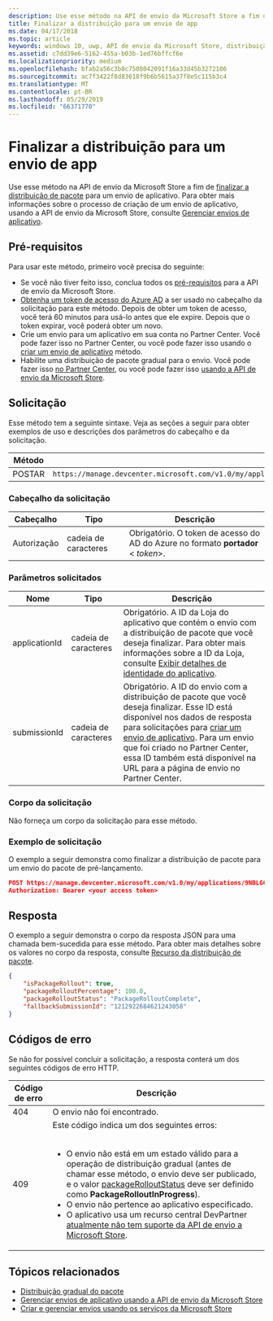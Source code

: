 ```yaml
---
description: Use esse método na API de envio da Microsoft Store a fim de finalizar a distribuição de pacote para um envio de aplicativo.
title: Finalizar a distribuição para um envio de app
ms.date: 04/17/2018
ms.topic: article
keywords: windows 10, uwp, API de envio da Microsoft Store, distribuição de pacote, envio do aplicativo, finalizar
ms.assetid: c7dd39e6-5162-455a-b03b-1ed76bffcf6e
ms.localizationpriority: medium
ms.openlocfilehash: bfab2a56c3b8c7508042091f16a33d45b3272106
ms.sourcegitcommit: ac7f3422f8d83618f9b6b5615a37f8e5c115b3c4
ms.translationtype: MT
ms.contentlocale: pt-BR
ms.lasthandoff: 05/29/2019
ms.locfileid: "66371770"
---
```

# <a name="finalize-the-rollout-for-an-app-submission"></a>Finalizar a distribuição para um envio de app


Use esse método na API de envio da Microsoft Store a fim de [finalizar a distribuição de pacote](../publish/gradual-package-rollout.md#completing-the-rollout) para um envio de aplicativo. Para obter mais informações sobre o processo de criação de um envio de aplicativo, usando a API de envio da Microsoft Store, consulte [Gerenciar envios de aplicativo](manage-app-submissions.md).

## <a name="prerequisites"></a>Pré-requisitos

Para usar este método, primeiro você precisa do seguinte:

* Se você não tiver feito isso, conclua todos os [pré-requisitos](create-and-manage-submissions-using-windows-store-services.md#prerequisites) para a API de envio da Microsoft Store.
* [Obtenha um token de acesso do Azure AD](create-and-manage-submissions-using-windows-store-services.md#obtain-an-azure-ad-access-token) a ser usado no cabeçalho da solicitação para este método. Depois de obter um token de acesso, você terá 60 minutos para usá-lo antes que ele expire. Depois que o token expirar, você poderá obter um novo.
* Crie um envio para um aplicativo em sua conta no Partner Center. Você pode fazer isso no Partner Center, ou você pode fazer isso usando o [criar um envio de aplicativo](create-an-app-submission.md) método.
* Habilite uma distribuição de pacote gradual para o envio. Você pode fazer isso [no Partner Center](../publish/gradual-package-rollout.md), ou você pode fazer isso [usando a API de envio da Microsoft Store](manage-app-submissions.md#manage-gradual-package-rollout).

## <a name="request"></a>Solicitação

Esse método tem a seguinte sintaxe. Veja as seções a seguir para obter exemplos de uso e descrições dos parâmetros do cabeçalho e da solicitação.

| Método | URI da solicitação                                                      |
|--------|------------------------------------------------------------------|
| POSTAR   | `https://manage.devcenter.microsoft.com/v1.0/my/applications/{applicationId}/submissions/{submissionId}/finalizepackagerollout` |


### <a name="request-header"></a>Cabeçalho da solicitação

| Cabeçalho        | Tipo   | Descrição                                                                 |
|---------------|--------|-----------------------------------------------------------------------------|
| Autorização | cadeia de caracteres | Obrigatório. O token de acesso do AD do Azure no formato **portador** &lt; *token*&gt;. |


### <a name="request-parameters"></a>Parâmetros solicitados

| Nome        | Tipo   | Descrição                                                                 |
|---------------|--------|-----------------------------------------------------------------------------|
| applicationId | cadeia de caracteres | Obrigatório. A ID da Loja do aplicativo que contém o envio com a distribuição de pacote que você deseja finalizar. Para obter mais informações sobre a ID da Loja, consulte [Exibir detalhes de identidade do aplicativo](https://docs.microsoft.com/windows/uwp/publish/view-app-identity-details).  |
| submissionId | cadeia de caracteres | Obrigatório. A ID do envio com a distribuição de pacote que você deseja finalizar. Esse ID está disponível nos dados de resposta para solicitações para [criar um envio de aplicativo](create-an-app-submission.md). Para um envio que foi criado no Partner Center, essa ID também está disponível na URL para a página de envio no Partner Center.  |


### <a name="request-body"></a>Corpo da solicitação

Não forneça um corpo da solicitação para esse método.

### <a name="request-example"></a>Exemplo de solicitação

O exemplo a seguir demonstra como finalizar a distribuição de pacote para um envio do pacote de pré-lançamento.

```json
POST https://manage.devcenter.microsoft.com/v1.0/my/applications/9NBLGGH4R315/submissions/1152921504621243680/finalizepackagerollout HTTP/1.1
Authorization: Bearer <your access token>
```

## <a name="response"></a>Resposta

O exemplo a seguir demonstra o corpo da resposta JSON para uma chamada bem-sucedida para esse método. Para obter mais detalhes sobre os valores no corpo da resposta, consulte [Recurso da distribuição de pacote](manage-app-submissions.md#package-rollout-object).

```json
{
    "isPackageRollout": true,
    "packageRolloutPercentage": 100.0,
    "packageRolloutStatus": "PackageRolloutComplete",
    "fallbackSubmissionId": "1212922684621243058"
}
```


## <a name="error-codes"></a>Códigos de erro

Se não for possível concluir a solicitação, a resposta conterá um dos seguintes códigos de erro HTTP.

| Código de erro |  Descrição   |
|--------|------------------|
| 404  | O envio não foi encontrado. |
| 409  | Este código indica um dos seguintes erros:<br/><br/><ul><li>O envio não está em um estado válido para a operação de distribuição gradual (antes de chamar esse método, o envio deve ser publicado, e o valor [packageRolloutStatus](manage-app-submissions.md#package-rollout-object) deve ser definido como **PackageRolloutInProgress**).</li><li>O envio não pertence ao aplicativo especificado.</li><li>O aplicativo usa um recurso central DevPartner [atualmente não tem suporte da API de envio a Microsoft Store](create-and-manage-submissions-using-windows-store-services.md#not_supported).</li></ul> |   


## <a name="related-topics"></a>Tópicos relacionados

* [Distribuição gradual do pacote](../publish/gradual-package-rollout.md)
* [Gerenciar envios de aplicativo usando a API de envio da Microsoft Store](manage-app-submissions.md)
* [Criar e gerenciar envios usando os serviços da Microsoft Store](create-and-manage-submissions-using-windows-store-services.md)
